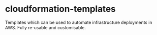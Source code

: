 # cloudformation-templates

Templates which can be used to automate infrastructure deployments in AWS.  Fully re-usable and customisable.
